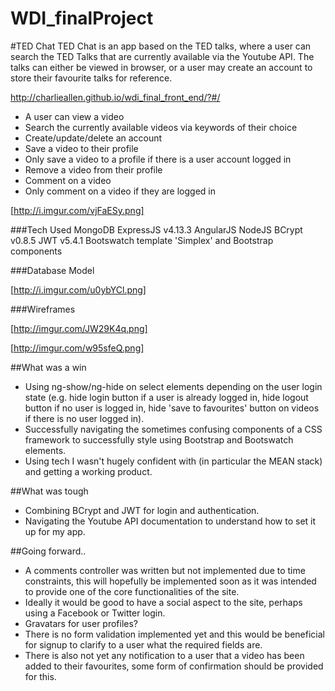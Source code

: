 # WDI_finalProject
#TED Chat
TED Chat is an app based on the TED talks, where a user can search the TED Talks that are currently available via the Youtube API.  The talks can either be viewed in browser, or a user may create an account to store their favourite talks for reference.

http://charlieallen.github.io/wdi_final_front_end/?#/

* A user can view a video
* Search the currently available videos via keywords of their choice
* Create/update/delete an account
* Save a video to their profile
* Only save a video to a profile if there is a user account logged in
* Remove a video from their profile
* Comment on a video
* Only comment on a video if they are logged in

[http://i.imgur.com/vjFaESy.png]

###Tech Used
MongoDB 
ExpressJS v4.13.3
AngularJS 
NodeJS 
BCrypt v0.8.5
JWT v5.4.1
Bootswatch template 'Simplex' and Bootstrap components


###Database Model

[http://i.imgur.com/u0ybYCl.png]

###Wireframes

[http://imgur.com/JW29K4q.png]

[http://imgur.com/w95sfeQ.png]


##What was a win
* Using ng-show/ng-hide on select elements depending on the user login state (e.g. hide login button if a user is already logged in, hide logout button if no user is logged in, hide 'save to favourites' button on videos if there is no user logged in).
* Successfully navigating the sometimes confusing components of a CSS framework to successfully style using Bootstrap and Bootswatch elements.
* Using tech I wasn't hugely confident with (in particular the MEAN stack) and getting a working product.

##What was tough
* Combining BCrypt and JWT for login and authentication.
* Navigating the Youtube API documentation to understand how to set it up for my app.

##Going forward..
* A comments controller was written but not implemented due to time constraints, this will hopefully be implemented soon as it was intended to provide one of the core functionalities of the site.
* Ideally it would be good to have a social aspect to the site, perhaps using a Facebook or Twitter login.
* Gravatars for user profiles?
* There is no form validation implemented yet and this would be beneficial for signup to clarify to a user what the required fields are.
* There is also not yet any notification to a user that a video has been added to their favourites, some form of confirmation should be provided for this.
